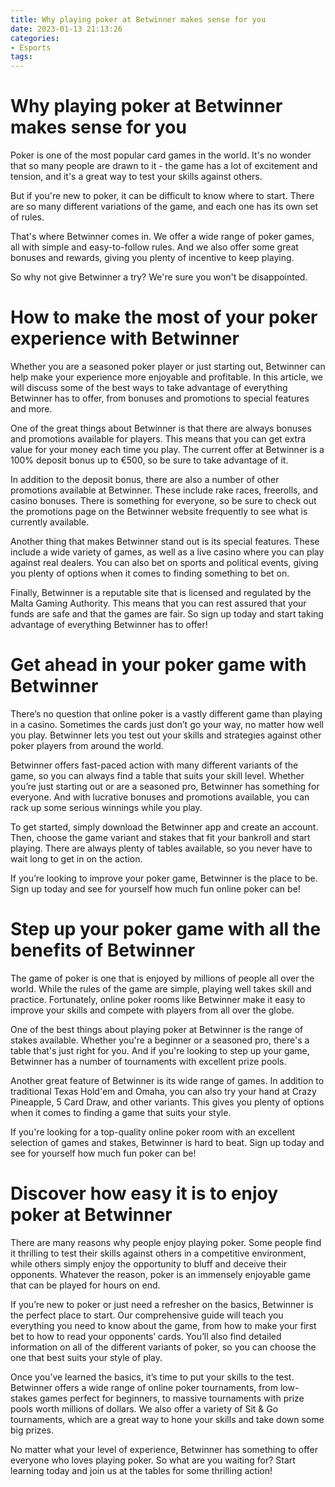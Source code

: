 ```yaml
---
title: Why playing poker at Betwinner makes sense for you
date: 2023-01-13 21:13:26
categories:
- Esports
tags:
---
```



#  Why playing poker at Betwinner makes sense for you

Poker is one of the most popular card games in the world. It's no wonder that so many people are drawn to it - the game has a lot of excitement and tension, and it's a great way to test your skills against others.

But if you're new to poker, it can be difficult to know where to start. There are so many different variations of the game, and each one has its own set of rules.

That's where Betwinner comes in. We offer a wide range of poker games, all with simple and easy-to-follow rules. And we also offer some great bonuses and rewards, giving you plenty of incentive to keep playing.

So why not give Betwinner a try? We're sure you won't be disappointed.

#  How to make the most of your poker experience with Betwinner

Whether you are a seasoned poker player or just starting out, Betwinner can help make your experience more enjoyable and profitable. In this article, we will discuss some of the best ways to take advantage of everything Betwinner has to offer, from bonuses and promotions to special features and more.

One of the great things about Betwinner is that there are always bonuses and promotions available for players. This means that you can get extra value for your money each time you play. The current offer at Betwinner is a 100% deposit bonus up to €500, so be sure to take advantage of it.

In addition to the deposit bonus, there are also a number of other promotions available at Betwinner. These include rake races, freerolls, and casino bonuses. There is something for everyone, so be sure to check out the promotions page on the Betwinner website frequently to see what is currently available.

Another thing that makes Betwinner stand out is its special features. These include a wide variety of games, as well as a live casino where you can play against real dealers. You can also bet on sports and political events, giving you plenty of options when it comes to finding something to bet on.

Finally, Betwinner is a reputable site that is licensed and regulated by the Malta Gaming Authority. This means that you can rest assured that your funds are safe and that the games are fair. So sign up today and start taking advantage of everything Betwinner has to offer!

#  Get ahead in your poker game with Betwinner

There’s no question that online poker is a vastly different game than playing in a casino. Sometimes the cards just don’t go your way, no matter how well you play. Betwinner lets you test out your skills and strategies against other poker players from around the world.

Betwinner offers fast-paced action with many different variants of the game, so you can always find a table that suits your skill level. Whether you’re just starting out or are a seasoned pro, Betwinner has something for everyone. And with lucrative bonuses and promotions available, you can rack up some serious winnings while you play.

To get started, simply download the Betwinner app and create an account. Then, choose the game variant and stakes that fit your bankroll and start playing. There are always plenty of tables available, so you never have to wait long to get in on the action.

If you’re looking to improve your poker game, Betwinner is the place to be. Sign up today and see for yourself how much fun online poker can be!

#  Step up your poker game with all the benefits of Betwinner

The game of poker is one that is enjoyed by millions of people all over the world. While the rules of the game are simple, playing well takes skill and practice. Fortunately, online poker rooms like Betwinner make it easy to improve your skills and compete with players from all over the globe.

One of the best things about playing poker at Betwinner is the range of stakes available. Whether you're a beginner or a seasoned pro, there's a table that's just right for you. And if you're looking to step up your game, Betwinner has a number of tournaments with excellent prize pools.

Another great feature of Betwinner is its wide range of games. In addition to traditional Texas Hold'em and Omaha, you can also try your hand at Crazy Pineapple, 5 Card Draw, and other variants. This gives you plenty of options when it comes to finding a game that suits your style.

If you're looking for a top-quality online poker room with an excellent selection of games and stakes, Betwinner is hard to beat. Sign up today and see for yourself how much fun poker can be!

#  Discover how easy it is to enjoy poker at Betwinner

There are many reasons why people enjoy playing poker. Some people find it thrilling to test their skills against others in a competitive environment, while others simply enjoy the opportunity to bluff and deceive their opponents. Whatever the reason, poker is an immensely enjoyable game that can be played for hours on end.

If you’re new to poker or just need a refresher on the basics, Betwinner is the perfect place to start. Our comprehensive guide will teach you everything you need to know about the game, from how to make your first bet to how to read your opponents’ cards. You’ll also find detailed information on all of the different variants of poker, so you can choose the one that best suits your style of play.

Once you’ve learned the basics, it’s time to put your skills to the test. Betwinner offers a wide range of online poker tournaments, from low-stakes games perfect for beginners, to massive tournaments with prize pools worth millions of dollars. We also offer a variety of Sit & Go tournaments, which are a great way to hone your skills and take down some big prizes.

No matter what your level of experience, Betwinner has something to offer everyone who loves playing poker. So what are you waiting for? Start learning today and join us at the tables for some thrilling action!